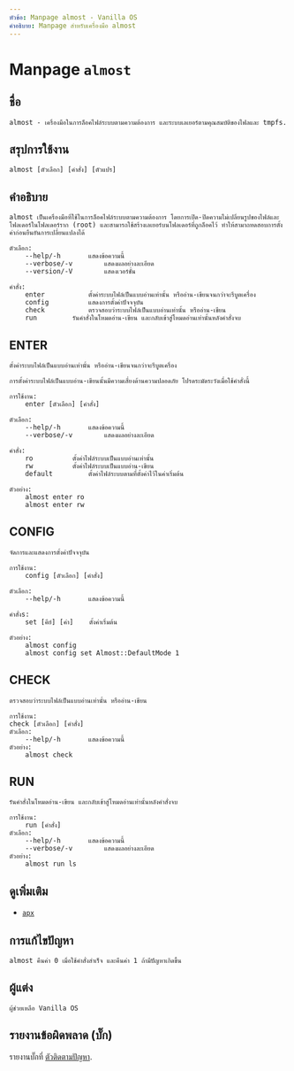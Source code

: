 ```yaml
---
หัวข้อ: Manpage almost - Vanilla OS
คำอธิบาย: Manpage สำหรับเครื่องมือ almost
---
```


# Manpage `almost`

## ชื่อ
```
almost - เครื่องมือในการล็อคไฟล์ระบบตามความต้องการ และระบบเลเยอร์ตามคุณสมบัติของไฟลและ tmpfs.
```

## สรุปการใช้งาน
```
almost [ตัวเลือก] [คำสั่ง] [ตัวแปร]
```

## คำอธิบาย
```
almost เป็นเครื่องมือที่ใช้ในการล็อคไฟล์ระบบตามความต้องการ โดยการเปิด-ปิดความไม่เปลี่ยนรูปของไฟล์และโฟลเดอร์ในโฟลเดอร์ราก (root) และสามารถใช้สร้างเลเยอร์บนโฟลเดอร์ที่ถูกล็อคไว้ ทำให้สามาถทดสอบการตั้งค่าก่อนยืนยันการเปลี่ยนแปลงได้

ตัวเลือก:
	--help/-h		แสดงข้อความนี้
	--verbose/-v		แสดงผลอย่างละเอียด
	--version/-V		แสดงเวอร์ชั่น

คำสั่ง:
	enter			ตั้งค่าระบบไฟล์เป็นแบบอ่านเท่านั้น หรืออ่าน-เขียนจนกว่าจะรีบูตเครื่อง
	config			แสดงการตั้งค่าปัจจจุบัน
	check			ตรวจสอบว่าระบบไฟล์เป็นแบบอ่านเท่านั้น หรืออ่าน-เขียน
	run			รันคำสั่งในโหมดอ่าน-เขียน และกลับเข้าสู่โหมดอ่านเท่านั้นหลังคำสั่งจบ
```

## ENTER
```
ตั้งค่าระบบไฟล์เป็นแบบอ่านเท่านั้น หรืออ่าน-เขียนจนกว่าจะรีบูตเครื่อง

การตั้งค่าระบบไฟล์เป็นแบบอ่าน-เขียนนั้นมีความเสี่ยงด้านความปลอดภัย โปรดระมัดระวังเมื่อใช้คำสั่งนี้

การใช้งาน:
    enter [ตัวเลือก] [คำสั่ง]

ตัวเลือก:
	--help/-h		แสดงข้อความนี้
	--verbose/-v		แสดงผลอย่างละเอียด

คำสั่ง:
	ro			ตั้งค่าไฟล์ระบบเป็นแบบอ่านเท่านั้น
	rw			ตั้งค่าไฟล์ระบบเป็นแบบอ่าน-เขียน
	default			ตั้งค่าไฟล์ระบบตามที่ตั้งค่าไว้ในค่าเริ่มต้น

ตัวอย่าง:
	almost enter ro
	almost enter rw
```

## CONFIG
```
จัดการและแสดงการตั้งค่าปัจจจุบัน

การใช้งาน:
    config [ตัวเลือก] [คำสั่ง]

ตัวเลือก:
    --help/-h		แสดงข้อความนี้

คำสั่งs:
    set [คีย์] [ค่า]	ตั้งค่าเริ่มต้น

ตัวอย่าง:
    almost config
    almost config set Almost::DefaultMode 1
```

## CHECK
```
ตรวจสอบว่าระบบไฟล์เป็นแบบอ่านเท่านั้น หรืออ่าน-เขียน

การใช้งาน:
check [ตัวเลือก] [คำสั่ง]
ตัวเลือก:
	--help/-h		แสดงข้อความนี้
ตัวอย่าง:
	almost check
```

## RUN
```
รันคำสั่งในโหมดอ่าน-เขียน และกลับเข้าสู่โหมดอ่านเท่านั้นหลังคำสั่งจบ

การใช้งาน:
    run [คำสั่ง]
ตัวเลือก:
	--help/-h		แสดงข้อความนี้
	--verbose/-v		แสดงผลอย่างละเอียด
ตัวอย่าง:
    almost run ls
```

## ดูเพิ่มเติม
- [`apx`](/docs/apx)

## การแก้ไขปัญหา
```
almost คืนค่า 0 เมื่อใช้คำสั่งสำเร็จ และคืนค่า 1 ถ้ามีปัญหาเกิดขึ้น
```

## ผู้แต่ง
```
ผู้ช่วยเหลือ Vanilla OS
```

## รายงานข้อผิดพลาด (บั๊ก)
รายงานบั๊กที่ [ตัวติดตามปัญหา](https://github.com/Vanilla-OS/almost/issues).
